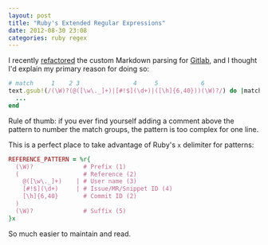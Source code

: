 ```yaml
---
layout: post
title: "Ruby's Extended Regular Expressions"
date: 2012-08-30 23:08
categories: ruby regex
---
```


I recently [refactored][1] the custom Markdown parsing for [Gitlab][2], and I
thought I'd explain my primary reason for doing so:

```ruby
# match     1    2 3               4     5            6
text.gsub!(/(\W)?(@([\w\._]+)|[#!$](\d+)|([\h]{6,40}))(\W)?/) do |match|
  ...
end
```

Rule of thumb: if you ever find yourself adding a comment above the pattern to
number the match groups, the pattern is too complex for one line.

This is a perfect place to take advantage of Ruby's `x` delimiter for patterns:

```ruby
REFERENCE_PATTERN = %r{
  (\W)?              # Prefix (1)
  (                  # Reference (2)
    @([\w\._]+)    | # User name (3)
    [#!$](\d+)     | # Issue/MR/Snippet ID (4)
    [\h]{6,40}       # Commit ID (2)
  )
  (\W)?              # Suffix (5)
}x
```

So much easier to maintain and read.

[1]: https://github.com/gitlabhq/gitlabhq/commit/0456dd72e26aaba6455e851260426d0156ba159a
[2]: https://github.com/gitlabhq/gitlabhq
